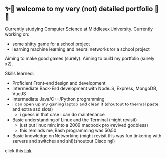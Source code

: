 <!--
**gablmao/gablmao** is a ✨ _special_ ✨ repository because its `README.md` (this file) appears on your GitHub profile.
-->
## ✨👋 welcome to my very (not) detailed portfolio 👋✨
Currently studying Computer Science at Middlesex University. 
Currently working on:
- some shitty game for a school project
- learning machine learning and neural networks for a school project

Aiming to make good games (surely). 
Aiming to build my portfolio (surely x2).

Skills learned:
- Proficient Front-end design and development
- Intermediate Back-End development with NodeJS, Express, MongoDB, VueJS
- Intermediate Java/C++/Python programming
- i can open up my gaming laptop and clean it (shoutout to thermal paste and extra ssd slots)
  - i guess in that case i can do maintenance
- Basic understanding of Linux and the Terminal (might revisit)
  - just put linux mint into a 2009 macbook pro (revived godbless)
  - this reminds me, Bash programming was 50/50  
- Basic knowledge on Networking (might revisit this was fun tinkering with servers and switches and shi)(shoutout Cisco ngl)

click this [link](https://www.google.com/)
